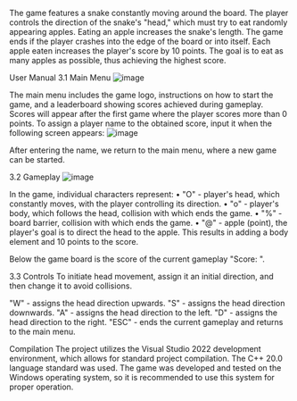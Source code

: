 
The game features a snake constantly moving around the board. 
The player controls the direction of the snake's "head," which must try to eat randomly appearing apples. 
Eating an apple increases the snake's length. The game ends if the player crashes into the edge of the board or into itself. 
Each apple eaten increases the player's score by 10 points. The goal is to eat as many apples as possible, thus achieving the highest score.

User Manual
3.1 Main Menu
  ![image](https://github.com/piotrekskt/C-Snake-game-/assets/154207023/20589303-e1ef-4e06-99c1-3928841683c7)

  The main menu includes the game logo, instructions on how to start the game, and a leaderboard showing scores achieved during gameplay. 
  Scores will appear after the first game where the player scores more than 0 points. 
  To assign a player name to the obtained score, input it when the following screen appears:
  ![image](https://github.com/piotrekskt/C-Snake-game-/assets/154207023/0031f261-37b5-4c79-90e6-3584e9a1a9e0)

  After entering the name, we return to the main menu, where a new game can be started.

3.2 Gameplay
![image](https://github.com/piotrekskt/C-Snake-game-/assets/154207023/cfccb82f-0af7-423d-aec7-9581bd207766)

  In the game, individual characters represent:
  • "O" - player's head, which constantly moves, with the player controlling its direction.
  • "o" - player's body, which follows the head, collision with which ends the game.
  • "%" - board barrier, collision with which ends the game.
  • "@" - apple (point), the player's goal is to direct the head to the apple. This results in adding a body element and 10 points to the score.

Below the game board is the score of the current gameplay "Score: ".

3.3 Controls
  To initiate head movement, assign it an initial direction, and then change it to avoid collisions.
  
  "W" - assigns the head direction upwards.
  "S" - assigns the head direction downwards.
  "A" - assigns the head direction to the left.
  "D" - assigns the head direction to the right.
  "ESC" - ends the current gameplay and returns to the main menu.

Compilation
The project utilizes the Visual Studio 2022 development environment, which allows for standard project compilation. 
The C++ 20.0 language standard was used. The game was developed and tested on the Windows operating system, so it is recommended to use this system for proper operation.



